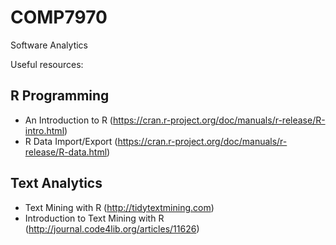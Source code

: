 # COMP7970
Software Analytics

Useful resources:

## R Programming
- An Introduction to R (https://cran.r-project.org/doc/manuals/r-release/R-intro.html)
- R Data Import/Export (https://cran.r-project.org/doc/manuals/r-release/R-data.html)

## Text Analytics
- Text Mining with R (http://tidytextmining.com)
- Introduction to Text Mining with R (http://journal.code4lib.org/articles/11626)

